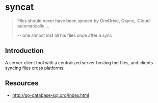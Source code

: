 # syncat

> Files should never have been synced by OneDrive, Qsync, iCloud automatically ...
> 
> -- one almost lost all his files once after a sync

## Introduction

A server-client tool with a centralized server hosting the files, and clients syncing files cross platforms.

## Resources

* http://go-database-sql.org/index.html
